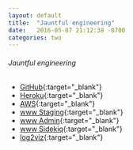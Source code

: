 ```yaml
---
layout: default
title:  "Jauntful engineering"
date:   2016-05-07 21:12:38 -0700
categories: two
---
```


###### Jauntful engineering
*   [GitHub](https://github.com/){:target="_blank"}
*   [Heroku](https://api.heroku.com/myapps/detourist-www){:target="_blank"}
*   [AWS](https://console.aws.amazon.com/){:target="_blank"}
*   [www Staging](https://jauntful-staging.herokuapp.com/){:target="_blank"}
*   [www Admin](http://jauntful-admin.herokuapp.com/){:target="_blank"}
*   [www Sidekiq](http://jauntful-prawn.herokuapp.com/sidekiq/workers){:target="_blank"}
*   [log2viz](http://log2viz.herokuapp.com/app/jauntful-www){:target="_blank"}
